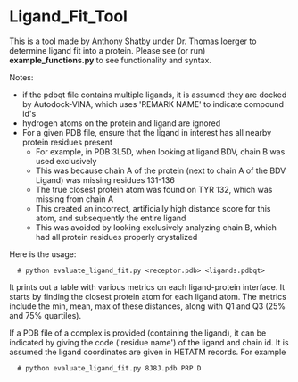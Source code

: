 # Ligand_Fit_Tool
 This is a tool made by Anthony Shatby under Dr. Thomas Ioerger to determine ligand fit into a protein.
 Please see (or run) **example_functions.py** to see functionality and syntax.

Notes:
 - if the pdbqt file contains multiple ligands, it is assumed they are docked by Autodock-VINA, which uses 'REMARK  NAME' to indicate compound id's
 - hydrogen atoms on the protein and ligand are ignored
 - For a given PDB file, ensure that the ligand in interest has all nearby protein residues present
   - For example, in PDB 3L5D, when looking at ligand BDV, chain B was used exclusively
   - This was because chain A of the protein (next to chain A of the BDV Ligand) was missing residues 131-136
   - The true closest protein atom was found on TYR 132, which was missing from chain A
   - This created an incorrect, artificially high distance score for this atom, and subsequently the entire ligand
   - This was avoided by looking exclusively analyzing chain B, which had all protein residues properly crystalized

Here is the usage:

```
  # python evaluate_ligand_fit.py <receptor.pdb> <ligands.pdbqt>
```

It prints out a table with various metrics on each ligand-protein interface.
It starts by finding the closest protein atom for each ligand atom.
The metrics include the min, mean, max of these distances, along with 
Q1 and Q3 (25% and 75% quartiles).

If a PDB file of a complex is provided (containing the ligand), it can be indicated by giving the 
code ('residue name') of the ligand and chain id.  It is assumed the ligand coordinates
are given in HETATM records.  For example
 
```
  # python evaluate_ligand_fit.py 8J8J.pdb PRP D
```
